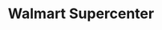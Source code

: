---
title: "Walmart Supercenter"
url: /kingsport/walmart-supercenter-fort-henry-drive/
shop: supermarket
---